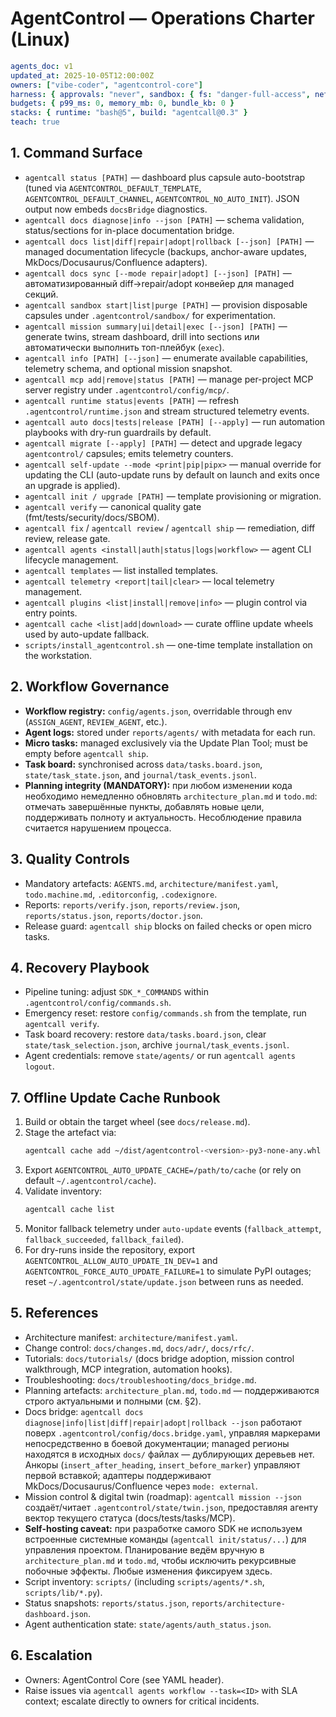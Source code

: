 # AgentControl — Operations Charter (Linux)

```yaml
agents_doc: v1
updated_at: 2025-10-05T12:00:00Z
owners: ["vibe-coder", "agentcontrol-core"]
harness: { approvals: "never", sandbox: { fs: "danger-full-access", net: "enabled" } }
budgets: { p99_ms: 0, memory_mb: 0, bundle_kb: 0 }
stacks: { runtime: "bash@5", build: "agentcall@0.3" }
teach: true
```

## 1. Command Surface
- `agentcall status [PATH]` — dashboard plus capsule auto-bootstrap (tuned via `AGENTCONTROL_DEFAULT_TEMPLATE`, `AGENTCONTROL_DEFAULT_CHANNEL`, `AGENTCONTROL_NO_AUTO_INIT`). JSON output now embeds `docsBridge` diagnostics.
- `agentcall docs diagnose|info --json [PATH]` — schema validation, status/sections for in-place documentation bridge.
- `agentcall docs list|diff|repair|adopt|rollback [--json] [PATH]` — managed documentation lifecycle (backups, anchor-aware updates, MkDocs/Docusaurus/Confluence adapters).
- `agentcall docs sync [--mode repair|adopt] [--json] [PATH]` — автоматизированный diff→repair/adopt конвейер для managed секций.
- `agentcall sandbox start|list|purge [PATH]` — provision disposable capsules under `.agentcontrol/sandbox/` for experimentation.
- `agentcall mission summary|ui|detail|exec [--json] [PATH]` — generate twins, stream dashboard, drill into sections или автоматически выполнить топ-плейбук (`exec`).
- `agentcall info [PATH] [--json]` — enumerate available capabilities, telemetry schema, and optional mission snapshot.
- `agentcall mcp add|remove|status [PATH]` — manage per-project MCP server registry under `.agentcontrol/config/mcp/`.
- `agentcall runtime status|events [PATH]` — refresh `.agentcontrol/runtime.json` and stream structured telemetry events.
- `agentcall auto docs|tests|release [PATH] [--apply]` — run automation playbooks with dry-run guardrails by default.
- `agentcall migrate [--apply] [PATH]` — detect and upgrade legacy `agentcontrol/` capsules; emits telemetry counters.
- `agentcall self-update --mode <print|pip|pipx>` — manual override for updating the CLI (auto-update runs by default on launch and exits once an upgrade is applied).
- `agentcall init / upgrade [PATH]` — template provisioning or migration.
- `agentcall verify` — canonical quality gate (fmt/tests/security/docs/SBOM).
- `agentcall fix` / `agentcall review` / `agentcall ship` — remediation, diff review, release gate.
- `agentcall agents <install|auth|status|logs|workflow>` — agent CLI lifecycle management.
- `agentcall templates` — list installed templates.
- `agentcall telemetry <report|tail|clear>` — local telemetry management.
- `agentcall plugins <list|install|remove|info>` — plugin control via entry points.
- `agentcall cache <list|add|download>` — curate offline update wheels used by auto-update fallback.
- `scripts/install_agentcontrol.sh` — one-time template installation on the workstation.

## 2. Workflow Governance
- **Workflow registry:** `config/agents.json`, overridable through env (`ASSIGN_AGENT`, `REVIEW_AGENT`, etc.).
- **Agent logs:** stored under `reports/agents/` with metadata for each run.
- **Micro tasks:** managed exclusively via the Update Plan Tool; must be empty before `agentcall ship`.
- **Task board:** synchronised across `data/tasks.board.json`, `state/task_state.json`, and `journal/task_events.jsonl`.
- **Planning integrity (MANDATORY):** при любом изменении кода необходимо немедленно обновлять `architecture_plan.md` и `todo.md`: отмечать завершённые пункты, добавлять новые цели, поддерживать полноту и актуальность. Несоблюдение правила считается нарушением процесса.

## 3. Quality Controls
- Mandatory artefacts: `AGENTS.md`, `architecture/manifest.yaml`, `todo.machine.md`, `.editorconfig`, `.codexignore`.
- Reports: `reports/verify.json`, `reports/review.json`, `reports/status.json`, `reports/doctor.json`.
- Release guard: `agentcall ship` blocks on failed checks or open micro tasks.

## 4. Recovery Playbook
- Pipeline tuning: adjust `SDK_*_COMMANDS` within `.agentcontrol/config/commands.sh`.
- Emergency reset: restore `config/commands.sh` from the template, run `agentcall verify`.
- Task board recovery: restore `data/tasks.board.json`, clear `state/task_selection.json`, archive `journal/task_events.jsonl`.
- Agent credentials: remove `state/agents/` or run `agentcall agents logout`.

## 7. Offline Update Cache Runbook
1. Build or obtain the target wheel (see `docs/release.md`).
2. Stage the artefact via:
   ```bash
   agentcall cache add ~/dist/agentcontrol-<version>-py3-none-any.whl
   ```
3. Export `AGENTCONTROL_AUTO_UPDATE_CACHE=/path/to/cache` (or rely on default `~/.agentcontrol/cache`).
4. Validate inventory:
   ```bash
   agentcall cache list
   ```
5. Monitor fallback telemetry under `auto-update` events (`fallback_attempt`, `fallback_succeeded`, `fallback_failed`).
6. For dry-runs inside the repository, export `AGENTCONTROL_ALLOW_AUTO_UPDATE_IN_DEV=1` and `AGENTCONTROL_FORCE_AUTO_UPDATE_FAILURE=1` to simulate PyPI outages; reset `~/.agentcontrol/state/update.json` between runs as needed.

## 5. References
- Architecture manifest: `architecture/manifest.yaml`.
- Change control: `docs/changes.md`, `docs/adr/`, `docs/rfc/`.
- Tutorials: `docs/tutorials/` (docs bridge adoption, mission control walkthrough, MCP integration, automation hooks).
- Troubleshooting: `docs/troubleshooting/docs_bridge.md`.
- Planning artefacts: `architecture_plan.md`, `todo.md` — поддерживаются строго актуальными и полными (см. §2).
- Docs bridge: `agentcall docs diagnose|info|list|diff|repair|adopt|rollback --json` работают поверх `.agentcontrol/config/docs.bridge.yaml`, управляя маркерами непосредственно в боевой документации; managed регионы находятся в исходных `docs/` файлах — дублирующих деревьев нет. Анкоры (`insert_after_heading`, `insert_before_marker`) управляют первой вставкой; адаптеры поддерживают MkDocs/Docusaurus/Confluence через `mode: external`.
- Mission control & digital twin (roadmap): `agentcall mission --json` создаёт/читает `.agentcontrol/state/twin.json`, предоставляя агенту вектор текущего статуса (docs/tests/tasks/MCP).
- **Self-hosting caveat:** при разработке самого SDK не используем встроенные системные команды (`agentcall init/status/...`) для управления проектом. Планирование ведём вручную в `architecture_plan.md` и `todo.md`, чтобы исключить рекурсивные побочные эффекты. Любые изменения фиксируем здесь.
- Script inventory: `scripts/` (including `scripts/agents/*.sh`, `scripts/lib/*.py`).
- Status snapshots: `reports/status.json`, `reports/architecture-dashboard.json`.
- Agent authentication state: `state/agents/auth_status.json`.

## 6. Escalation
- Owners: AgentControl Core (see YAML header).
- Raise issues via `agentcall agents workflow --task=<ID>` with SLA context; escalate directly to owners for critical incidents.
